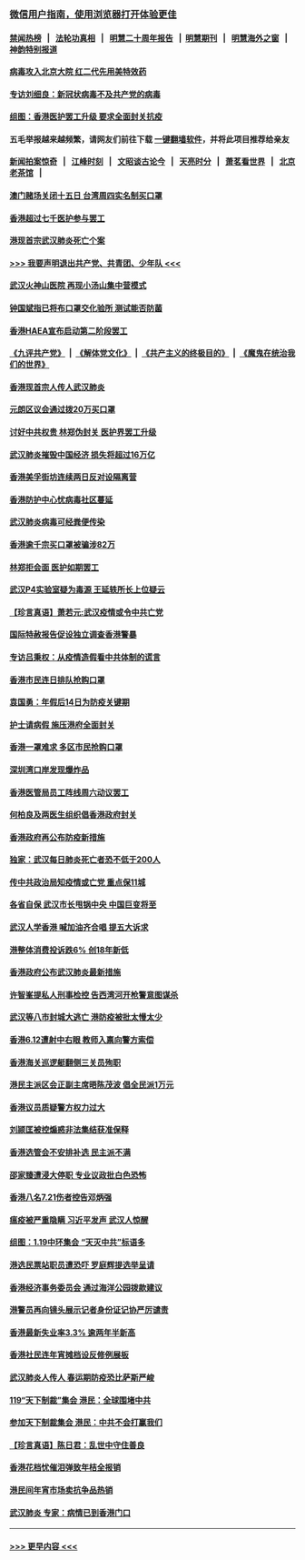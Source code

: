 ### [微信用户指南，使用浏览器打开体验更佳](https://github.com/gfw-breaker/banned-news1/blob/master/indexes/wechat-guide.md?t=0)
#### [禁闻热榜](热点新闻.md?t=0)  &nbsp;&nbsp;|&nbsp;&nbsp; [法轮功真相](https://github.com/gfw-breaker/truth/blob/master/README.md?t=0) &nbsp;&nbsp;|&nbsp;&nbsp; [明慧二十周年报告](https://github.com/gfw-breaker/mh-reports/blob/master/README.md?t=0) &nbsp;&nbsp;|&nbsp;&nbsp;[明慧期刊](https://github.com/gfw-breaker/mh-qikan) &nbsp;&nbsp;|&nbsp;&nbsp; [明慧海外之窗](https://github.com/gfw-breaker/mh-news/blob/master/README.md?t=0) &nbsp;&nbsp;|&nbsp;&nbsp; [神韵特别报道](https://github.com/gfw-breaker/mh-news/blob/master/shenyun.md?t=0)
#### [病毒攻入北京大院 红二代先用美特效药](../pages/nsc415/n11847427.md?t=02060822) 
#### [专访刘细良：新冠状病毒不及共产党的病毒](../pages/nsc415/n11847164.md?t=02060822) 
#### [组图：香港医护罢工升级 要求全面封关抗疫](../pages/nsc415/n11844107.md?t=02060822) 
#### 五毛举报越来越频繁，请网友们前往下载 [一键翻墙软件](https://github.com/gfw-breaker/ssr-accounts)，并将此项目推荐给亲友
#### [新闻拍案惊奇](https://github.com/gfw-breaker/banned-news1/blob/master/pages/link4.md) &nbsp;&nbsp;|&nbsp;&nbsp; [江峰时刻](https://github.com/gfw-breaker/banned-news1/blob/master/pages/link4.md) &nbsp;&nbsp;|&nbsp;&nbsp; [文昭谈古论今](https://github.com/gfw-breaker/banned-news1/blob/master/pages/link4.md) &nbsp;&nbsp;|&nbsp;&nbsp; [天亮时分](https://github.com/gfw-breaker/banned-news1/blob/master/pages/link4.md) &nbsp;&nbsp;|&nbsp;&nbsp; [萧茗看世界](https://github.com/gfw-breaker/banned-news1/blob/master/pages/link4.md) &nbsp;&nbsp;|&nbsp;&nbsp; [北京老茶馆](https://github.com/gfw-breaker/banned-news1/blob/master/pages/link4.md) &nbsp;&nbsp;|&nbsp;&nbsp; 
#### [澳门赌场关闭十五日 台湾周四实名制买口罩](../pages/nsc415/n11845083.md?t=02060822) 
#### [香港超过七千医护参与罢工](../pages/nsc415/n11845051.md?t=02060822) 
#### [港现首宗武汉肺炎死亡个案](../pages/nsc415/n11844998.md?t=02060822) 
#### [>>> 我要声明退出共产党、共青团、少年队 <<<](https://github.com/begood0513/goodnews/blob/master/quit/letter.md) 
#### [武汉火神山医院 再现小汤山集中营模式](../pages/nsc415/n11844763.md?t=02060822) 
#### [钟国斌指已将布口罩交化验所 测试能否防菌](../pages/nsc415/n11842783.md?t=02060822) 
#### [香港HAEA宣布启动第二阶段罢工](../pages/nsc415/n11842723.md?t=02060822) 
#### [《九评共产党》](https://github.com/begood0513/9ping.md/blob/master/README.md) &nbsp;|&nbsp; [《解体党文化》](../../../../jtdwh.md/blob/master/README.md)  &nbsp;|&nbsp; [《共产主义的终极目的》](../../../../gczydzjmd.md/blob/master/README.md) &nbsp;|&nbsp; [《魔鬼在统治我们的世界》](../../../../mgztzwmdsj.md/blob/master/README.md) 
#### [香港现首宗人传人武汉肺炎](../pages/nsc415/n11842766.md?t=02060822) 
#### [元朗区议会通过拨20万买口罩](../pages/nsc415/n11842754.md?t=02060822) 
#### [讨好中共权贵 林郑伪封关 医护界罢工升级](../pages/nsc415/n11842359.md?t=02060822) 
#### [武汉肺炎摧毁中国经济 损失将超过16万亿](../pages/nsc415/n11839723.md?t=02060822) 
#### [香港美孚街坊连续两日反对设隔离营](../pages/nsc415/n11839962.md?t=02060822) 
#### [香港防护中心忧病毒社区蔓延](../pages/nsc415/n11839933.md?t=02060822) 
#### [武汉肺炎病毒可经粪便传染](../pages/nsc415/n11839939.md?t=02060822) 
#### [香港逾千宗买口罩被骗涉82万](../pages/nsc415/n11839914.md?t=02060822) 
#### [林郑拒会面 医护如期罢工](../pages/nsc415/n11839892.md?t=02060822) 
#### [武汉P4实验室疑为毒源 王延轶所长上位疑云](../pages/nsc415/n11835543.md?t=02060822) 
#### [【珍言真语】萧若元:武汉疫情或令中共亡党](../pages/nsc415/n11829394.md?t=02060822) 
#### [国际特赦报告促设独立调查香港警暴](../pages/nsc415/n11833845.md?t=02060822) 
#### [专访吕秉权：从疫情造假看中共体制的谎言](../pages/nsc415/n11833813.md?t=02060822) 
#### [香港市民连日排队抢购口罩](../pages/nsc415/n11833794.md?t=02060822) 
#### [袁国勇：年假后14日为防疫关键期](../pages/nsc415/n11831088.md?t=02060822) 
#### [护士请病假 施压港府全面封关](../pages/nsc415/n11831030.md?t=02060822) 
#### [香港一罩难求 多区市民抢购口罩](../pages/nsc415/n11831002.md?t=02060822) 
#### [深圳湾口岸发现爆炸品](../pages/nsc415/n11828802.md?t=02060822) 
#### [香港医管局员工阵线周六动议罢工](../pages/nsc415/n11828762.md?t=02060822) 
#### [何柏良及两医生组织倡香港政府封关](../pages/nsc415/n11828749.md?t=02060822) 
#### [香港政府再公布防疫新措施](../pages/nsc415/n11828716.md?t=02060822) 
#### [独家：武汉每日肺炎死亡者恐不低于200人](../pages/nsc415/n11828240.md?t=02060822) 
#### [传中共政治局知疫情或亡党 重点保11城](../pages/nsc415/n11828145.md?t=02060822) 
#### [各省自保 武汉市长甩锅中央 中国巨变将至](../pages/nsc415/n11828021.md?t=02060822) 
#### [武汉人学香港 喊加油齐合唱 提五大诉求](../pages/nsc415/n11827046.md?t=02060822) 
#### [港整体消费投诉跌6% 创18年新低](../pages/nsc415/n11817280.md?t=02060822) 
#### [香港政府公布武汉肺炎最新措施](../pages/nsc415/n11817152.md?t=02060822) 
#### [许智峯提私人刑事检控 告西湾河开枪警意图谋杀](../pages/nsc415/n11817132.md?t=02060822) 
#### [武汉等八市封城大逃亡 港防疫被批太慢太少](../pages/nsc415/n11817058.md?t=02060822) 
#### [香港6.12遭射中右眼 教师入禀向警方索偿](../pages/nsc415/n11814678.md?t=02060822) 
#### [香港海关巡逻艇翻侧三关员殉职](../pages/nsc415/n11814604.md?t=02060822) 
#### [港民主派区会正副主席晤陈茂波 倡全民派1万元](../pages/nsc415/n11814582.md?t=02060822) 
#### [香港议员质疑警方权力过大](../pages/nsc415/n11814560.md?t=02060822) 
#### [刘颕匡被控煽惑非法集结获准保释](../pages/nsc415/n11811727.md?t=02060822) 
#### [香港选管会不安排补选 民主派不满](../pages/nsc415/n11811691.md?t=02060822) 
#### [邵家臻遭浸大停职 专业议政批白色恐怖](../pages/nsc415/n11811670.md?t=02060822) 
#### [香港八名7.21伤者控告邓炳强](../pages/nsc415/n11811623.md?t=02060822) 
#### [瘟疫被严重隐瞒 习近平发声 武汉人惊醒](../pages/nsc415/n11811186.md?t=02060822) 
#### [组图：1.19中环集会 “天灭中共”标语多](../pages/nsc415/n11809514.md?t=02060822) 
#### [港选民票站职员遭恐吓 罗庭辉提选举呈请](../pages/nsc415/n11808914.md?t=02060822) 
#### [香港经济事务委员会 通过海洋公园拨款建议](../pages/nsc415/n11808906.md?t=02060822) 
#### [港警员再向镜头展示记者身份证记协严厉谴责](../pages/nsc415/n11808888.md?t=02060822) 
#### [香港最新失业率3.3% 逾两年半新高](../pages/nsc415/n11808887.md?t=02060822) 
#### [香港社民连年宵摊档设反修例展板](../pages/nsc415/n11808857.md?t=02060822) 
#### [武汉肺炎人传人 春运期防疫恐比萨斯严峻](../pages/nsc415/n11808739.md?t=02060822) 
#### [119“天下制裁”集会 港民：全球围堵中共](../pages/nsc415/n11806318.md?t=02060822) 
#### [参加天下制裁集会 港民：中共不会打赢我们](../pages/nsc415/n11806596.md?t=02060822) 
#### [【珍言真语】陈日君：乱世中守住善良](../pages/nsc415/n11806247.md?t=02060822) 
#### [香港花档忧催泪弹致年桔全报销](../pages/nsc415/n11806130.md?t=02060822) 
#### [港民间年宵市场卖抗争品热销](../pages/nsc415/n11806073.md?t=02060822) 
#### [武汉肺炎 专家：病情已到香港门口](../pages/nsc415/n11806020.md?t=02060822) 

----
#### [ >>> 更早内容 <<< ](../indexes/nsc415-earlier.md)
